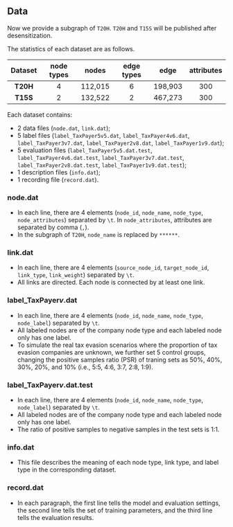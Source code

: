 ## Data

Now we provide a subgraph of ```T20H```. ```T20H``` and ```T15S``` will be published after desensitization.

The statistics of each dataset are as follows.

| **Dataset** | node types |  nodes  | edge types |  edge   | attributes |
| :---------: | :--------: | :-----: | :--------: | :-----: | :--------: |
|  **T20H**   |     4      | 112,015 |     6      | 198,903 |    300     |
|  **T15S**   |     2      | 132,522 |     2      | 467,273 |    300     |

Each dataset contains:
- 2 data files (```node.dat```, ```link.dat```);
- 5 label files (```label_TaxPayer5v5.dat```, ```label_TaxPayer4v6.dat```, ```label_TaxPayer3v7.dat```, ```label_TaxPayer2v8.dat```, ```label_TaxPayer1v9.dat```);
- 5 evaluation files (```label_TaxPayer5v5.dat.test```, ```label_TaxPayer4v6.dat.test```, ```label_TaxPayer3v7.dat.test```, ```label_TaxPayer2v8.dat.test```, ```label_TaxPayer1v9.dat.test```);
- 1 description files (```info.dat```);
- 1 recording file (```record.dat```).

### node.dat

- In each line, there are 4 elements (```node_id```, ```node_name```, ```node_type```, ```node_attributes```) separated by ```\t```. In ```node_attributes```, attributes are separated by comma (```,```).
- In the subgraph of ```T20H```, ```node_name``` is replaced by ```******```.

### link.dat

- In each line, there are 4 elements (```source_node_id```, ```target_node_id```, ```link_type```, ```link_weight```) separated by ```\t```.
- All links are directed. Each node is connected by at least one link.

### label_TaxPayer*v*.dat

- In each line, there are 4 elements (```node_id```, ```node_name```, ```node_type```, ```node_label```) separated by ```\t```.
- All labeled nodes are of the company node type and each labeled node only has one label.
- To simulate the real tax evasion scenarios where the proportion of tax evasion companies are unknown, we further set 5 control groups, changing the positive samples ratio (PSR) of traning sets as 50\%, 40\%, 30\%, 20\%, and 10\% (i.e., 5:5, 4:6, 3:7, 2:8, 1:9).

### label_TaxPayer*v*.dat.test

- In each line, there are 4 elements (```node_id```, ```node_name```, ```node_type```, ```node_label```) separated by ```\t```.
- All labeled nodes are of the company node type and each labeled node only has one label.
- The ratio of positive samples to negative samples in the test sets is 1:1.

### info.dat

- This file describes the meaning of each node type, link type, and label type in the corresponding dataset.

### record.dat

- In each paragraph, the first line tells the model and evaluation settings, the second line tells the set of training parameters, and the third line tells the evaluation results.